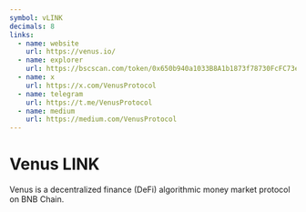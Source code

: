 ```yaml
---
symbol: vLINK
decimals: 8
links:
  - name: website
    url: https://venus.io/
  - name: explorer
    url: https://bscscan.com/token/0x650b940a1033B8A1b1873f78730FcFC73ec11f1f
  - name: x
    url: https://x.com/VenusProtocol
  - name: telegram
    url: https://t.me/VenusProtocol
  - name: medium
    url: https://medium.com/VenusProtocol
---
```


# Venus LINK

Venus is a decentralized finance (DeFi) algorithmic money market protocol on BNB Chain.
